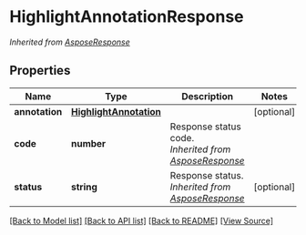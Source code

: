 # HighlightAnnotationResponse


*Inherited from [AsposeResponse](AsposeResponse.md)*
## Properties
Name | Type | Description | Notes
------------ | ------------- | ------------- | -------------
**annotation** | [**HighlightAnnotation**](HighlightAnnotation.md) |  | [optional]
**code** | **number** | Response status code.<br />*Inherited from [AsposeResponse](AsposeResponse.md)* | 
**status** | **string** | Response status.<br />*Inherited from [AsposeResponse](AsposeResponse.md)* | [optional]

[[Back to Model list]](../README.md#documentation-for-models) [[Back to API list]](../README.md#documentation-for-api-endpoints) [[Back to README]](../README.md) [[View Source]](../src/models/highlightAnnotationResponse.ts)

